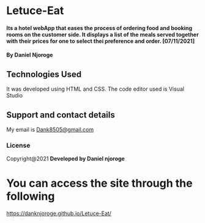 # Letuce-Eat


#### Its a hotel webApp that eases the process of ordering food and booking rooms on the customer side. It displays a list of the meals served together with their prices for one to select thei preference and order. [07/11/2021]
#### By **Daniel Njoroge**
## Technologies Used
It was developed using HTML and CSS. The code editor used is Visual Studio
## Support and contact details
My email is Dank8505@gmail.com
### License

Copyright@2021 **Developed by Daniel njoroge**
# You can access the site through the following
https://danknjoroge.github.io/Letuce-Eat/
